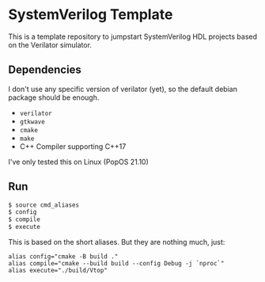 # SystemVerilog Template
This is a template repository to jumpstart SystemVerilog HDL projects based 
on the Verilator simulator.

## Dependencies
I don't use any specific version of verilator (yet), so the default debian package should be enough.
 - `verilator`
 - `gtkwave`
 - `cmake`
 - `make`
 - C++ Compiler supporting C++17

I've only tested this on Linux (PopOS 21.10)

## Run
```bash
$ source cmd_aliases
$ config
$ compile
$ execute
```

This is based on the short aliases. But they are nothing much, just:
```
alias config="cmake -B build ."
alias compile="cmake --build build --config Debug -j `nproc`"
alias execute="./build/Vtop"
```

